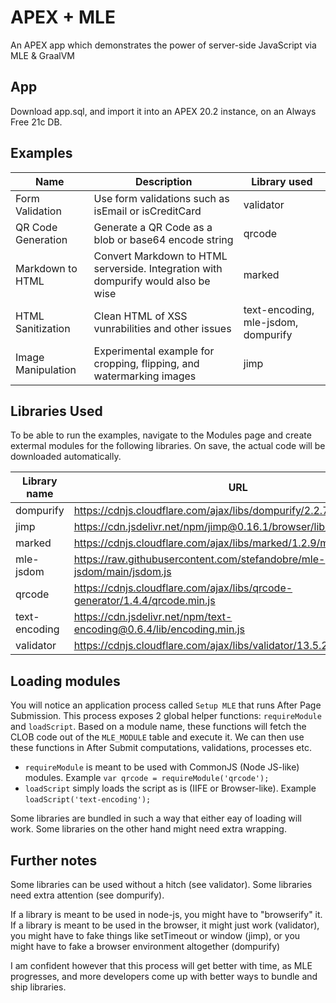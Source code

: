 # APEX + MLE
An APEX app which demonstrates the power of server-side JavaScript via MLE &amp; GraalVM

## App

Download app.sql, and import it into an APEX 20.2 instance, on an Always Free 21c DB.

## Examples

| Name | Description | Library used |
| --- | --- | --- |
| Form Validation | Use form validations such as isEmail or isCreditCard | validator |
| QR Code Generation | Generate a QR Code as a blob or base64 encode string | qrcode |
| Markdown to HTML | Convert Markdown to HTML serverside. Integration with dompurify would also be wise | marked |
| HTML Sanitization | Clean HTML of XSS vunrabilities and other issues | text-encoding, mle-jsdom, dompurify |
| Image Manipulation | Experimental example for cropping, flipping, and watermarking images | jimp |

## Libraries Used

To be able to run the examples, navigate to the Modules page and create extermal modules for the following libraries.
On save, the actual code will be downloaded automatically.

| Library name | URL |
| --- | --- |
| dompurify | https://cdnjs.cloudflare.com/ajax/libs/dompurify/2.2.7/purify.min.js |
| jimp | https://cdn.jsdelivr.net/npm/jimp@0.16.1/browser/lib/jimp.js |
| marked | https://cdnjs.cloudflare.com/ajax/libs/marked/1.2.9/marked.min.js |
| mle-jsdom | https://raw.githubusercontent.com/stefandobre/mle-jsdom/main/jsdom.js |
| qrcode | https://cdnjs.cloudflare.com/ajax/libs/qrcode-generator/1.4.4/qrcode.min.js |
| text-encoding | https://cdn.jsdelivr.net/npm/text-encoding@0.6.4/lib/encoding.min.js |
| validator | https://cdnjs.cloudflare.com/ajax/libs/validator/13.5.2/validator.min.js |

## Loading modules

You will notice an application process called `Setup MLE` that runs After Page Submission. This process exposes 2 global helper functions: `requireModule` and `loadScript`. Based on a module name, these functions will fetch the CLOB code out of the `MLE_MODULE` table and execute it. We can then use these functions in After Submit computations, validations, processes etc.

- `requireModule` is meant to be used with CommonJS (Node JS-like) modules. Example `var qrcode = requireModule('qrcode');`
- `loadScript` simply loads the script as is (IIFE or Browser-like). Example `loadScript('text-encoding');`

Some libraries are bundled in such a way that either eay of loading will work. Some libraries on the other hand might need extra wrapping.

## Further notes

Some libraries can be used without a hitch (see validator). Some libraries need extra attention (see dompurify).

If a library is meant to be used in node-js, you might have to "browserify" it.
If a library is meant to be used in the browser, it might just work (validator), you might have to fake things like setTimeout or window (jimp), or you might have to fake a browser environment altogether (dompurify)

I am confident however that this process will get better with time, as MLE progresses, and more developers come up with better ways to bundle and ship libraries.
